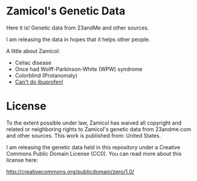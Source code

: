 Zamicol's Genetic Data
===============

Here it is! Genetic data from 23andMe and other sources.

I am releasing the data in hopes that it helps other people.

A little about Zamicol:

- Celiac disease
- Once had Wolff-Parkinson-White (WPW) syndrome
- Colorblind (Protanomaly)
- [Can't do ibuprofen!](https://www.reddit.com/r/AskDocs/comments/3eifis) 


License
=======

To the extent possible under law, Zamicol has waived all copyright and 
related or neighboring rights to Zamicol's genetic data from 
23andme.com and other sources. This work is published from: United States.

I am releasing the genetic data held in this repository under a 
Creative Commons Public Domain License (CC0). You can read more about
this license here:

http://creativecommons.org/publicdomain/zero/1.0/
